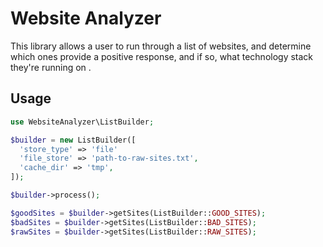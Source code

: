 # Website Analyzer
This library allows a user to run through a list of websites, and determine which ones provide a positive response, and if so, what technology stack they're running on .

## Usage
```php
use WebsiteAnalyzer\ListBuilder;

$builder = new ListBuilder([
  'store_type' => 'file'
  'file_store' => 'path-to-raw-sites.txt',
  'cache_dir' => 'tmp',
]);

$builder->process();

$goodSites = $builder->getSites(ListBuilder::GOOD_SITES);
$badSites = $builder->getSites(ListBuilder::BAD_SITES);
$rawSites = $builder->getSites(ListBuilder::RAW_SITES);
```

